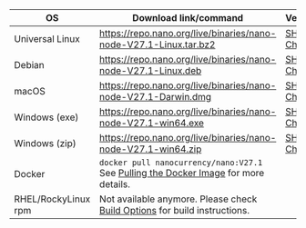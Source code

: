 | OS                  | Download link/command                                                                                                                                        | Verification                                                                                                        |
|---------------------|--------------------------------------------------------------------------------------------------------------------------------------------------------------|---------------------------------------------------------------------------------------------------------------------|
| Universal Linux     | https://repo.nano.org/live/binaries/nano-node-V27.1-Linux.tar.bz2                                                                                            | [SHA256 Checksum](https://repo.nano.org/live/binaries/nano-node-V27.1-Linux.tar.bz2.sha256)                         |
| Debian              | https://repo.nano.org/live/binaries/nano-node-V27.1-Linux.deb                                                                                                | [SHA256 Checksum](https://repo.nano.org/live/binaries/nano-node-V27.1-Linux.deb.sha256)                             |
| macOS               | https://repo.nano.org/live/binaries/nano-node-V27.1-Darwin.dmg                                                                                               | [SHA256 Checksum](https://repo.nano.org/live/binaries/nano-node-V27.1-Darwin.dmg.sha256) |
| Windows (exe)       | https://repo.nano.org/live/binaries/nano-node-V27.1-win64.exe                                                                                                | [SHA256 Checksum](https://repo.nano.org/live/binaries/nano-node-V27.1-win64.exe.sha256)                             |
| Windows (zip)       | https://repo.nano.org/live/binaries/nano-node-V27.1-win64.zip                                                                                                | [SHA256 Checksum](https://repo.nano.org/live/binaries/nano-node-V27.1-win64.zip.sha256)                             |
| Docker              | `docker pull nanocurrency/nano:V27.1`<br />See [Pulling the Docker Image](/running-a-node/node-setup/#pulling-the-docker-image) for more details.            |                                                                                                                     |
| RHEL/RockyLinux rpm | Not available anymore. Please check [Build Options](#build-options) for build instructions.                                                          |                                                                                                                     |
